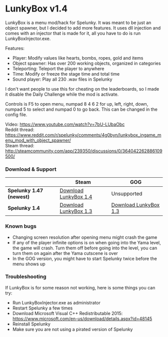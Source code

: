 
# LunkyBox v1.4 #

LunkyBox is a menu mod/hack for Spelunky. It was meant to be just an object spawner, but I decided to add more features.
It uses dll injection and comes with an injector that is made for it, all you have to do is run LunkyBoxInjector.exe.

Features:
- Player: Modify values like hearts, bombs, ropes, gold and items
- Object spawner: Has over 200 working objects, organized in categories
- Teleporting: Teleport the player to anywhere
- Time: Modify or freeze the stage time and total time
- Sound player: Play all 230 .wav files in Spelunky

I don't want people to use this for cheating on the leaderboards, so I made it disable the Daily Challenge while the mod is activate.

Controls is F5 to open menu, numpad 8 4 6 2 for up, left, right, down, numpad 5 to select and numpad 0 to go back. This can be changed in the config file.

Video: https://www.youtube.com/watch?v=7bU-LUbaObc  
Reddit thread: https://www.reddit.com/r/spelunky/comments/4g0byn/lunkybox_ingame_menu_mod_with_object_spawner/  
Steam thread: http://steamcommunity.com/app/239350/discussions/0/364042262886109500/  

### Download & Support ###
&#65279; | **Steam** | **GOG**
------------- |------------- | -------------
**Spelunky 1.47 (newest)** | [Download LunkyBox 1.4](https://github.com/ThomasTerp/LunkyBox/releases/tag/1.4) | Unsupported
**Spelunky 1.4** | [Download LunkyBox 1.3](https://github.com/ThomasTerp/LunkyBox/releases/tag/1.3) | [Download LunkyBox 1.3](https://github.com/ThomasTerp/LunkyBox/releases/tag/1.3)

### Known bugs ###
- Changing screen resolution after opening menu might crash the game
- If any of the player infinite options is on when going into the Yama level, the game will crash. Turn them off before going into the level, you can turn them on again after the Yama cutscene is over
- In the GOG version, you might have to start Spelunky twice before the menu shows up

### Troubleshooting ###
If LunkyBox is for some reason not working, here is some things you can try:
- Run LunkyBoxInjector.exe as administrator
- Restart Spelunky a few times
- Download Microsoft Visual C++ Redistributable 2015: https://www.microsoft.com/en-us/download/details.aspx?id=48145
- Reinstall Spelunky
- Make sure you are not using a pirated version of Spelunky
